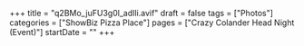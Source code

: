 +++
title = "q2BMo_juFU3g0l_adIli.avif"
draft = false
tags = ["Photos"]
categories = ["ShowBiz Pizza Place"]
pages = ["Crazy Colander Head Night (Event)"]
startDate = ""
+++
